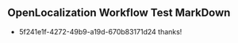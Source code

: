 ## OpenLocalization Workflow Test MarkDown

* 5f241e1f-4272-49b9-a19d-670b83171d24 
thanks!



<!--HONumber=Jan16_HO4-->
